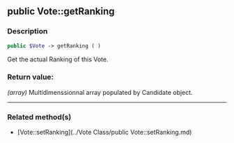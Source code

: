 ## public Vote::getRanking

### Description    

```php
public $Vote -> getRanking ( )
```

Get the actual Ranking of this Vote.    


### Return value:   

*(array)* Multidimenssionnal array populated by Candidate object.


---------------------------------------

### Related method(s)      

* [Vote::setRanking](../Vote Class/public Vote::setRanking.md)    
